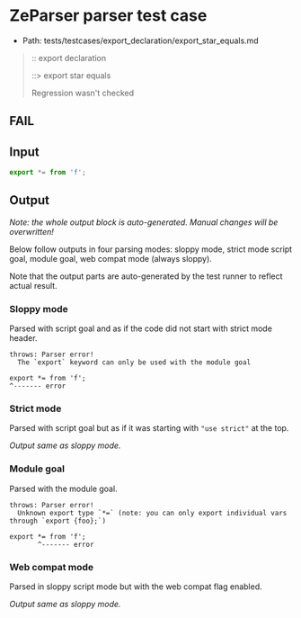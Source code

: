 # ZeParser parser test case

- Path: tests/testcases/export_declaration/export_star_equals.md

> :: export declaration
>
> ::> export star equals
>
> Regression wasn't checked

## FAIL

## Input

`````js
export *= from 'f';
`````

## Output

_Note: the whole output block is auto-generated. Manual changes will be overwritten!_

Below follow outputs in four parsing modes: sloppy mode, strict mode script goal, module goal, web compat mode (always sloppy).

Note that the output parts are auto-generated by the test runner to reflect actual result.

### Sloppy mode

Parsed with script goal and as if the code did not start with strict mode header.

`````
throws: Parser error!
  The `export` keyword can only be used with the module goal

export *= from 'f';
^------- error
`````

### Strict mode

Parsed with script goal but as if it was starting with `"use strict"` at the top.

_Output same as sloppy mode._

### Module goal

Parsed with the module goal.

`````
throws: Parser error!
  Unknown export type `*=` (note: you can only export individual vars through `export {foo};`)

export *= from 'f';
       ^------- error
`````


### Web compat mode

Parsed in sloppy script mode but with the web compat flag enabled.

_Output same as sloppy mode._
